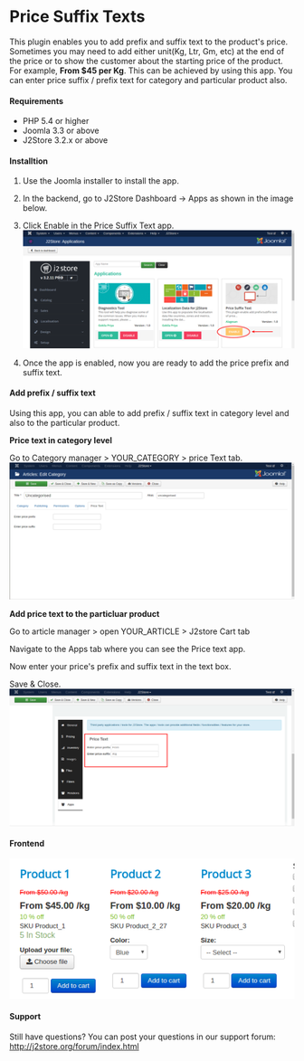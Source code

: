 # Price Suffix Texts

This plugin enables you to add prefix and suffix text to the product's price. Sometimes you may need to add either unit(Kg, Ltr, Gm, etc) at the end of the price or to show the customer about the starting price of the product. For example, **From $45 per Kg**. This can be achieved by using this app. You can enter price suffix / prefix text for category and particular product also.

#### Requirements

* PHP 5.4 or higher
* Joomla 3.3 or above
* J2Store 3.2.x or above

#### Installtion

1. Use the Joomla installer to install the app.

2. In the backend, go to J2Store Dashboard -> Apps as shown in the image below.

3. Click Enable in the Price Suffix Text app.
![](./assets/images/price_suffix_01.png)

4. Once the app is enabled, now you are ready to add the price prefix and suffix text.

#### Add prefix / suffix text

Using this app, you can able to add prefix / suffix text in category level and also  to the particular product.

**Price text in category level**

Go to Category manager > YOUR_CATEGORY > price Text tab.
![](./assets/images/price_suffix_02.png)

**Add price text to the particluar product**

Go to article manager > open YOUR_ARTICLE > J2store Cart tab

Navigate to the Apps tab where you can see the Price text app.

Now enter your price's prefix and suffix text in the text box.

Save & Close.
![](./assets/images/price_suffix_03.png)

#### Frontend
![](./assets/images/price_suffix_04.png)

#### Support

Still have questions? You can post your questions in our support forum: http://j2store.org/forum/index.html


